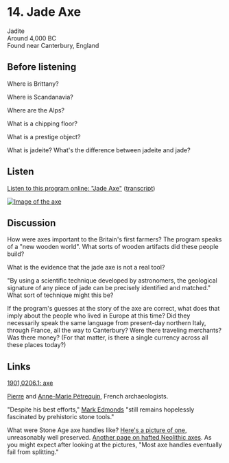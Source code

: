 # 14. Jade Axe

Jadite  
Around 4,000 BC  
Found near Canterbury, England


## Before listening

Where is Brittany?

Where is Scandanavia?

Where are the Alps?

What is a chipping floor?

What is a prestige object?

What is jadeite? What's the difference between jadeite and jade?


## Listen

[Listen to this program online:
"Jade Axe"](http://www.bbc.co.uk/ahistoryoftheworld/objects/ZRfYPmVMSgmqZyFEY8VRJA)
([transcript](http://www.bbc.co.uk/ahistoryoftheworld/about/transcripts/episode14/))

[![Image of the axe](https://commons.wikimedia.org/wiki/File:British_Museum_jadeite_axe.jpg)](http://www.britishmuseum.org/research/collection_online/collection_object_details/collection_image_gallery.aspx?assetId=33456001&objectId=1363130&partId=1#more-views)


## Discussion

How were axes important to the Britain's first farmers? The program
speaks of a "new wooden world". What sorts of wooden artifacts did these
people build?

What is the evidence that the jade axe is not a real tool?

"By using a scientific technique developed by astronomers, the
geological signature of any piece of jade can be precisely identified
and matched." What sort of technique might this be?

If the program's guesses at the story of the axe are correct, what does
that imply about the people who lived in Europe at this time? Did they
necessarily speak the same language from present-day northern Italy,
through France, all the way to Canterbury? Were there traveling
merchants? Was there money? (For that matter, is there a single currency
across all these places today?)



## Links

[1901,0206.1: axe](http://www.britishmuseum.org/research/collection_online/collection_object_details.aspx?objectId=1363130&partId=1)

[Pierre](https://univ-fcomte.academia.edu/PierreP%C3%A9trequin) and
[Anne-Marie Pétrequin](https://univ-fcomte.academia.edu/AnneMarieP%C3%A9trequin),
French archaeologists.

"Despite his best efforts,"
[Mark Edmonds](http://archaeology.leiden.edu/awrana/keynote-speakers/prof-mark-edmonds.html)
"still remains hopelessly fascinated by prehistoric stone tools."

What were Stone Age axe handles like?
[Here's a picture of one](http://www.pasthorizonspr.com/index.php/archives/11/2014/well-preserved-5500-year-old-hafted-flint-axe-found-in-denmark),
unreasonably well preserved.
[Another page on hafted Neolithic axes](http://lithiccastinglab.com/gallery-pages/2008julyhaftedaxespage2.htm).
As you might expect after looking at the pictures, "Most axe handles
eventually fail from splitting."
